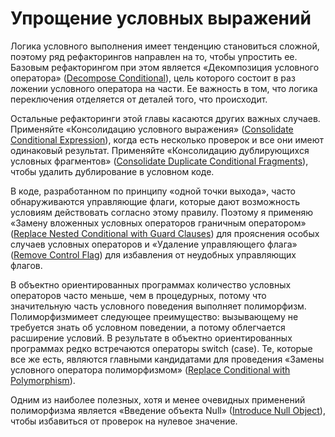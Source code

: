 # Упрощение условных выражений

Логика условного выполнения имеет тенденцию становиться сложной, поэтому ряд рефакторингов направлен на то, чтобы упростить ее. Базовым рефакторингом при этом является «Декомпозиция условного оператора» ([Decompose Conditional](/Decompose-Conditional.md)), цель которого состоит в раз  ложении условного оператора на части. Ее важность в том, что логика переключения отделяется от деталей того, что происходит.

Остальные рефакторинги этой главы касаются других важных случаев. Применяйте «Консолидацию условного выражения» ([Consolidate Conditional Expression](/Consolidate-Conditional-Expression.md)), когда есть несколько проверок и все они имеют одинаковый результат. Применяйте «Консолидацию дублирующихся условных фрагментов» ([Consolidate Duplicate Conditional Fragments](/Consolidate-Duplicate-Conditional-Fragments.md)), чтобы удалить дублирование в условном коде.

В коде, разработанном по принципу «одной точки выхода», часто обнаруживаются управляющие флаги, которые дают возможность условиям действовать согласно этому правилу. Поэтому я применяю «Замену вложенных условных операторов граничным оператором» ([Replace Nested Conditional with Guard Clauses](/Replace-Nested-Conditional-with-Guard-Clauses.md)) для прояснения особых случаев условных операторов и «Удаление управляющего флага» ([Remove Control Flag](/Remove-Control-Flag.md)) для избавления от неудобных управляющих флагов.

В объектно ориентированных программах количество условных операторов часто меньше, чем в процедурных, потому что значительную часть условного поведения выполняет полиморфизм. Полиморфизмимеет следующее преимущество: вызывающему не требуется знать об условном поведении, а потому облегчается расширение условий. В результате в объектно ориентированных программах редко встречаются операторы switch (case). Те, которые все же есть, являются главными кандидатами для проведения «Замены условного оператора полиморфизмом» ([Replace Conditional with Polymorphism](/Replace-Conditional-with-Polymorphism.md)).

Одним из наиболее полезных, хотя и менее очевидных применений полиморфизма является «Введение объекта Null» ([Introduce Null Object](/Introduce-Null-Object.md)), чтобы избавиться от проверок на нулевое значение.
